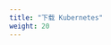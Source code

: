 ```yaml
---
title: "下载 Kubernetes"
weight: 20
---
```


<!--
---
title: "Downloading Kubernetes"
weight: 20
---
-->
